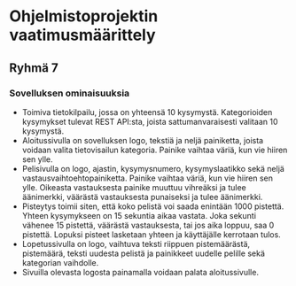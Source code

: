 # Ohjelmistoprojektin vaatimusmäärittely

## Ryhmä 7

### Sovelluksen ominaisuuksia

- Toimiva tietokilpailu, jossa on yhteensä 10 kysymystä. Kategorioiden kysymykset tulevat REST API:sta, joista sattumanvaraisesti valitaan 10 kysymystä.
- Aloitussivulla on sovelluksen logo, tekstiä ja neljä painiketta, joista voidaan valita tietovisailun kategoria. Painike vaihtaa väriä, kun vie hiiren sen ylle.
- Pelisivulla on logo, ajastin, kysymysnumero, kysymyslaatikko sekä neljä vastausvaihtoehtopainiketta. Painike vaihtaa väriä, kun vie hiiren sen ylle. Oikeasta vastauksesta painike muuttuu vihreäksi ja tulee äänimerkki, väärästä vastauksesta punaiseksi ja tulee äänimerkki.
- Pisteytys toimii siten, että koko pelistä voi saada enintään 1000 pistettä. Yhteen kysymykseen on 15 sekuntia aikaa vastata. Joka sekunti vähenee 15 pistettä, väärästä vastauksesta, tai jos aika loppuu, saa 0 pistettä. Lopuksi pisteet lasketaan yhteen ja käyttäjälle kerrotaan tulos.
- Lopetussivulla on logo, vaihtuva teksti riippuen pistemäärästä, pistemäärä, teksti uudesta pelistä ja painikkeet uudelle pelille sekä kategorian vaihdolle.
- Sivuilla olevasta logosta painamalla voidaan palata aloitussivulle.
